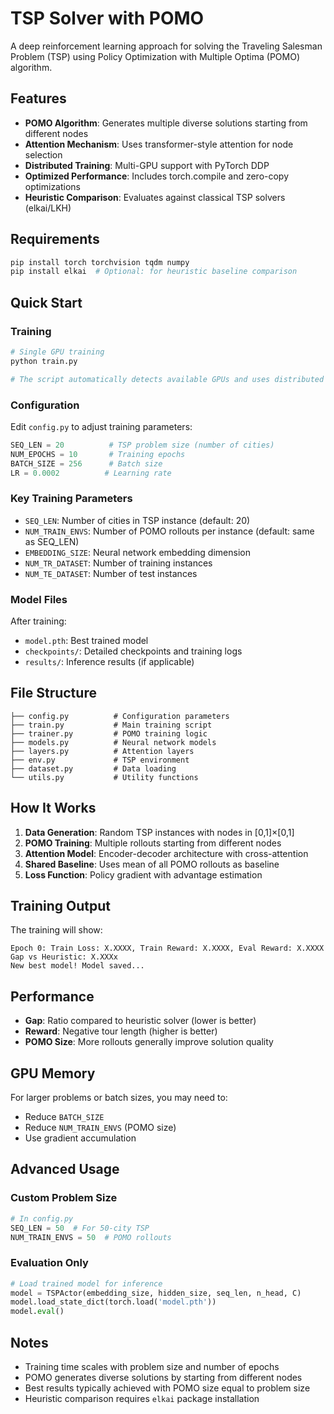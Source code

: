 # TSP Solver with POMO

A deep reinforcement learning approach for solving the Traveling Salesman Problem (TSP) using Policy Optimization with Multiple Optima (POMO) algorithm.

## Features

- **POMO Algorithm**: Generates multiple diverse solutions starting from different nodes
- **Attention Mechanism**: Uses transformer-style attention for node selection
- **Distributed Training**: Multi-GPU support with PyTorch DDP
- **Optimized Performance**: Includes torch.compile and zero-copy optimizations
- **Heuristic Comparison**: Evaluates against classical TSP solvers (elkai/LKH)

## Requirements

```bash
pip install torch torchvision tqdm numpy
pip install elkai  # Optional: for heuristic baseline comparison
```

## Quick Start

### Training

```bash
# Single GPU training
python train.py

# The script automatically detects available GPUs and uses distributed training
```

### Configuration

Edit `config.py` to adjust training parameters:

```python
SEQ_LEN = 20          # TSP problem size (number of cities)
NUM_EPOCHS = 10       # Training epochs
BATCH_SIZE = 256      # Batch size
LR = 0.0002          # Learning rate
```

### Key Training Parameters

- `SEQ_LEN`: Number of cities in TSP instance (default: 20)
- `NUM_TRAIN_ENVS`: Number of POMO rollouts per instance (default: same as SEQ_LEN)
- `EMBEDDING_SIZE`: Neural network embedding dimension
- `NUM_TR_DATASET`: Number of training instances
- `NUM_TE_DATASET`: Number of test instances

### Model Files

After training:
- `model.pth`: Best trained model
- `checkpoints/`: Detailed checkpoints and training logs
- `results/`: Inference results (if applicable)

## File Structure

```
├── config.py          # Configuration parameters
├── train.py           # Main training script
├── trainer.py         # POMO training logic
├── models.py          # Neural network models
├── layers.py          # Attention layers
├── env.py             # TSP environment
├── dataset.py         # Data loading
└── utils.py           # Utility functions
```

## How It Works

1. **Data Generation**: Random TSP instances with nodes in [0,1]×[0,1]
2. **POMO Training**: Multiple rollouts starting from different nodes
3. **Attention Model**: Encoder-decoder architecture with cross-attention
4. **Shared Baseline**: Uses mean of all POMO rollouts as baseline
5. **Loss Function**: Policy gradient with advantage estimation

## Training Output

The training will show:
```
Epoch 0: Train Loss: X.XXXX, Train Reward: X.XXXX, Eval Reward: X.XXXX
Gap vs Heuristic: X.XXXx
New best model! Model saved...
```

## Performance

- **Gap**: Ratio compared to heuristic solver (lower is better)
- **Reward**: Negative tour length (higher is better)
- **POMO Size**: More rollouts generally improve solution quality

## GPU Memory

For larger problems or batch sizes, you may need to:
- Reduce `BATCH_SIZE`
- Reduce `NUM_TRAIN_ENVS` (POMO size)
- Use gradient accumulation

## Advanced Usage

### Custom Problem Size
```python
# In config.py
SEQ_LEN = 50  # For 50-city TSP
NUM_TRAIN_ENVS = 50  # POMO rollouts
```

### Evaluation Only
```python
# Load trained model for inference
model = TSPActor(embedding_size, hidden_size, seq_len, n_head, C)
model.load_state_dict(torch.load('model.pth'))
model.eval()
```

## Notes

- Training time scales with problem size and number of epochs
- POMO generates diverse solutions by starting from different nodes
- Best results typically achieved with POMO size equal to problem size
- Heuristic comparison requires `elkai` package installation

